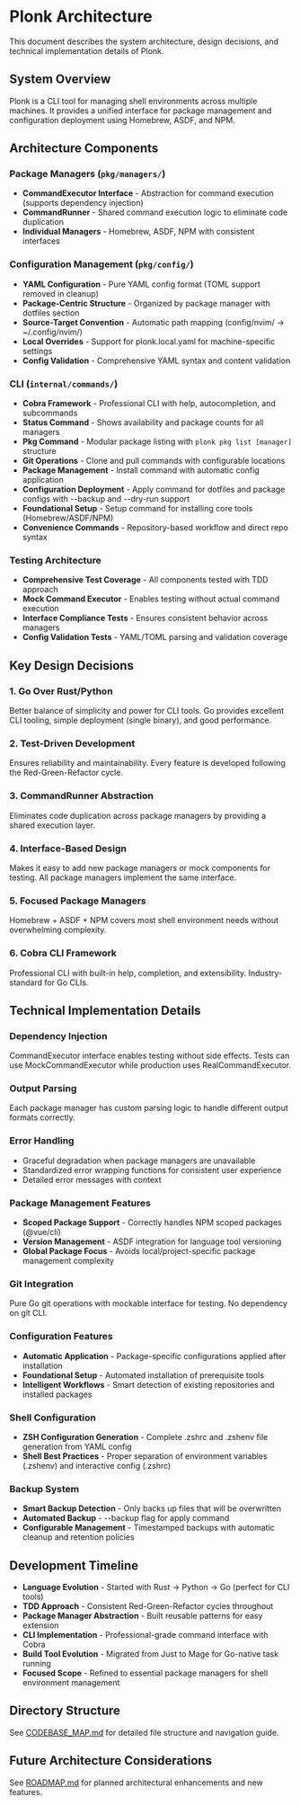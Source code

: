 # Plonk Architecture

This document describes the system architecture, design decisions, and technical implementation details of Plonk.

## System Overview

Plonk is a CLI tool for managing shell environments across multiple machines. It provides a unified interface for package management and configuration deployment using Homebrew, ASDF, and NPM.

## Architecture Components

### Package Managers (`pkg/managers/`)
- **CommandExecutor Interface** - Abstraction for command execution (supports dependency injection)
- **CommandRunner** - Shared command execution logic to eliminate code duplication
- **Individual Managers** - Homebrew, ASDF, NPM with consistent interfaces

### Configuration Management (`pkg/config/`)
- **YAML Configuration** - Pure YAML config format (TOML support removed in cleanup)
- **Package-Centric Structure** - Organized by package manager with dotfiles section
- **Source-Target Convention** - Automatic path mapping (config/nvim/ → ~/.config/nvim/)
- **Local Overrides** - Support for plonk.local.yaml for machine-specific settings
- **Config Validation** - Comprehensive YAML syntax and content validation

### CLI (`internal/commands/`)
- **Cobra Framework** - Professional CLI with help, autocompletion, and subcommands
- **Status Command** - Shows availability and package counts for all managers
- **Pkg Command** - Modular package listing with `plonk pkg list [manager]` structure
- **Git Operations** - Clone and pull commands with configurable locations
- **Package Management** - Install command with automatic config application
- **Configuration Deployment** - Apply command for dotfiles and package configs with --backup and --dry-run support
- **Foundational Setup** - Setup command for installing core tools (Homebrew/ASDF/NPM)
- **Convenience Commands** - Repository-based workflow and direct repo syntax

### Testing Architecture
- **Comprehensive Test Coverage** - All components tested with TDD approach
- **Mock Command Executor** - Enables testing without actual command execution
- **Interface Compliance Tests** - Ensures consistent behavior across managers
- **Config Validation Tests** - YAML/TOML parsing and validation coverage

## Key Design Decisions

### 1. Go Over Rust/Python
Better balance of simplicity and power for CLI tools. Go provides excellent CLI tooling, simple deployment (single binary), and good performance.

### 2. Test-Driven Development
Ensures reliability and maintainability. Every feature is developed following the Red-Green-Refactor cycle.

### 3. CommandRunner Abstraction
Eliminates code duplication across package managers by providing a shared execution layer.

### 4. Interface-Based Design
Makes it easy to add new package managers or mock components for testing. All package managers implement the same interface.

### 5. Focused Package Managers
Homebrew + ASDF + NPM covers most shell environment needs without overwhelming complexity.

### 6. Cobra CLI Framework
Professional CLI with built-in help, completion, and extensibility. Industry-standard for Go CLIs.

## Technical Implementation Details

### Dependency Injection
CommandExecutor interface enables testing without side effects. Tests can use MockCommandExecutor while production uses RealCommandExecutor.

### Output Parsing
Each package manager has custom parsing logic to handle different output formats correctly.

### Error Handling
- Graceful degradation when package managers are unavailable
- Standardized error wrapping functions for consistent user experience
- Detailed error messages with context

### Package Management Features
- **Scoped Package Support** - Correctly handles NPM scoped packages (@vue/cli)
- **Version Management** - ASDF integration for language tool versioning
- **Global Package Focus** - Avoids local/project-specific package management complexity

### Git Integration
Pure Go git operations with mockable interface for testing. No dependency on git CLI.

### Configuration Features
- **Automatic Application** - Package-specific configurations applied after installation
- **Foundational Setup** - Automated installation of prerequisite tools
- **Intelligent Workflows** - Smart detection of existing repositories and installed packages

### Shell Configuration
- **ZSH Configuration Generation** - Complete .zshrc and .zshenv file generation from YAML config
- **Shell Best Practices** - Proper separation of environment variables (.zshenv) and interactive config (.zshrc)

### Backup System
- **Smart Backup Detection** - Only backs up files that will be overwritten
- **Automated Backup** - --backup flag for apply command
- **Configurable Management** - Timestamped backups with automatic cleanup and retention policies

## Development Timeline

- **Language Evolution** - Started with Rust → Python → Go (perfect for CLI tools)
- **TDD Approach** - Consistent Red-Green-Refactor cycles throughout
- **Package Manager Abstraction** - Built reusable patterns for easy extension
- **CLI Implementation** - Professional-grade command interface with Cobra
- **Build Tool Evolution** - Migrated from Just to Mage for Go-native task running
- **Focused Scope** - Refined to essential package managers for shell environment management

## Directory Structure

See [CODEBASE_MAP.md](CODEBASE_MAP.md) for detailed file structure and navigation guide.

## Future Architecture Considerations

See [ROADMAP.md](ROADMAP.md) for planned architectural enhancements and new features.